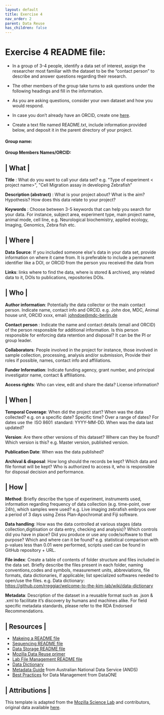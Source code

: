```yaml
---
layout: default
title: Exercise 4
nav_order: 2
parent: Data Reuse
has_children: false
---
```

# Exercise 4 README file:
- In a group of 3-4 people, identify a data set of interest, assign the researcher most familiar with the dataset to be the “contact person” to describe and answer questions regarding their research. 

- The other members of the group take turns to ask questions under the following headings and fill in the information. 

- As you are asking questions, consider your own dataset and how you would respond. 

- In case you don’t already have an ORCID, create one [here](https://orcid.org/).

- Create a text file named README.txt, include information provided below, and deposit it in the parent directory of your project. 

#### Group name:

#### Group Members Names/ORCID:

## | **What** |

**Title** : What do you want to call your data set?
  e.g. "Type of experiment < project name>", "Cell Migration assay in developing Zebrafish” 

**Description (abstract)** : What is your project about? What is the aim? Hypothesis? How does this data relate to your project?

**Keywords** : Choose between 3-5 keywords that can help you search for your data. For instance, subject area, experiment type, main project name, animal mode, cell line, 
  e.g. Neurological biochemistry, applied ecology, Imaging, Genomics, Zebra fish etc.
  
## | **Where** |

**Data Source**: If you included someone else's data in your data set, provide information on where it came from. It is preferable to include a permanent identifier like a DOI, or ORCID from the person you received the data from

**Links**: links where to find the data, where is stored & archived, any related data to it, DOIs to publications, repositories DOIs. 

## | **Who** |
**Author information**: Potentially the data collector or the main contact person. Indicate name, contact info and ORCID. 
e.g. John doe, MDC, Animal house unit, ORCID xxxx, email: johndoe@mdc-berlin.de

**Contact person** : Indicate the name and contact details (email and ORCID) of the person responsible for additional information. Is this person responsible for enforcing data retention and disposal? It can be the PI or group leader. 

**Collaborators**: People involved in the project for instance, those involved in sample collection, processing, analysis and/or submission, Provide their roles if possible, names, contact info and affiliations. 

**Funder Information**: Indicate funding agency, grant number,  and principal investigator name, contact & affiliations.

**Access rights**: Who can view, edit and share the data? License information?

## | **When** |

**Temporal Coverage**: When did the project start?  When was the data collected? e.g. on a specific date? Specific time? Over a range of dates? For dates use the  ISO 8601  standard: YYYY-MM-DD. When was the data last updated? 

**Version**: Are there other versions of this dataset? Where can they be found? Which version is this? e.g. Master version, published version.

**Publication Date**: When was the data published? 

**Archival & disposal**: How long should the records be kept? Which data and file format will be kept? Who is authorized to access it, who is responsible for disposal decision and performance.

## | **How** |

**Method**: Briefly describe the type of experiment, instruments used, information regarding frequency of data collection (e.g. time-point, over 24h), which samples were used?
  e.g.  Live imaging zebrafish embryos over a period of 3 days using Zeiss Plan-Apochromat and Fiji software. 

**Data handling**:  How was the data controlled at various stages (data collection,digitisation or data entry, checking and analysis)? Which controls did you have in place? Did you produce or use any code/software to that purpose? Which and where can it be found? 
e.g. statistical comparison with p-values less than 0.01 were performed, scripts used can be found in GitHub repository + URL. 

**File index**: Create a table of contents of folder structure and files included in the data set. Briefly describe the files present in each folder, naming conventions,codes and symbols, measurement units, abbreviations, file formats, data dictionaries, if applicable; list specialized softwares needed to open/use the files. 
e.g. Data dictionary: https://github.com/rreggiar/welcome-to-the-kim-lab/wiki/data-dictionary 

**Metadata**: Description of the dataset in a reusable format such as .json & .xml to facilitate it’s discovery by humans and machines alike. For field specific metadata standards, please refer to the RDA Endorsed Recommendations. 

## | **Resources** |


* [Makeing a README file](http://jonathanpeelle.net/making-a-readme-file)
* [Sequencing README file](https://github.com/RobertsLab/project-olympia.oyster-genomic/wiki/Genotype-by-sequencing-November-2015)
* [Data Storage README file](https://github.com/MarioniLab/CommonResources/wiki/Tier-3-data-storage)
* [Mozilla Data Reuse primer](https://mozillascience.github.io/working-open-workshop/data_reuse/)
* [Lab File Management README file](https://github.com/PlummerLab/Protocols/wiki/File-Management) 
* [Data Dictionary](https://github.com/rreggiar/welcome-to-the-kim-lab/wiki/data-dictionary)
* [Metadata Guide](https://www.ands.org.au/__data/assets/pdf_file/0004/728041/Metadata-Workinglevel.pdf) from Australian National Data Service (ANDS) 
* [Best Practices](https://www.dataone.org/sites/all/documents/DataONE_BP_Primer_020212.pdf) for Data Management from DataONE

## | **Attributions** |
This template is adapted from the [Mozilla Science Lab](https://wiki.mozilla.org/ScienceLab) and contributors, original data available [here](https://github.com/mozillascience/working-open-workshop/blob/gh-pages/handouts/data_reuse_plan_template.md).
